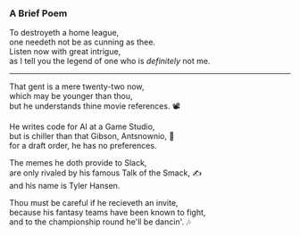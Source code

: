 ### A Brief Poem

To destroyeth a home league, <br>
one needeth not be as cunning as thee. <br>
Listen now with great intrigue, <br>
as I tell you the legend of one who is _definitely_ not me.

--- 

That gent is a mere twenty-two now, <br>
which may be younger than thou, <br>
but he understands thine movie references. &#128253;


He writes code for AI at a Game Studio, <br>
but is chiller than that Gibson, Antsnownio, &#127847;<br>
for a draft order, he has no preferences. 

The memes he doth provide to Slack, <br>
are only rivaled by his famous Talk of the Smack, &#9997;<br>
and his name is Tyler Hansen.

Thou must be careful if he recieveth an invite, <br>
because his fantasy teams have been known to fight, <br>
and to the championship round he'll be dancin'. &#127926;
